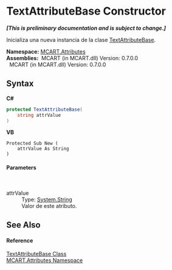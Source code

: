 # TextAttributeBase Constructor 
 _**\[This is preliminary documentation and is subject to change.\]**_

Inicializa una nueva instancia de la clase <a href="ee9d2333-a603-42cc-fdb1-c70739b5c76d">TextAttributeBase</a>.

**Namespace:**&nbsp;<a href="149c1cbf-2082-5e41-e423-c506e9b98202">MCART.Attributes</a><br />**Assemblies:**&nbsp;&nbsp;MCART (in MCART.dll) Version: 0.7.0.0<br />&nbsp;&nbsp;MCART (in MCART.dll) Version: 0.7.0.0<br />

## Syntax

**C#**<br />
``` C#
protected TextAttributeBase(
	string attrValue
)
```

**VB**<br />
``` VB
Protected Sub New ( 
	attrValue As String
)
```


#### Parameters
&nbsp;<dl><dt>attrValue</dt><dd>Type: <a href="http://msdn2.microsoft.com/es-es/library/s1wwdcbf" target="_blank">System.String</a><br />Valor de este atributo.</dd></dl>

## See Also


#### Reference
<a href="ee9d2333-a603-42cc-fdb1-c70739b5c76d">TextAttributeBase Class</a><br /><a href="149c1cbf-2082-5e41-e423-c506e9b98202">MCART.Attributes Namespace</a><br />